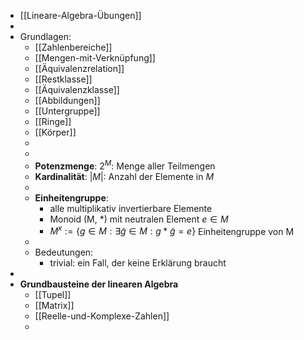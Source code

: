 - [[Lineare-Algebra-Übungen]]
-
- Grundlagen:
	- [[Zahlenbereiche]]
	- [[Mengen-mit-Verknüpfung]]
	- [[Äquivalenzrelation]]
	- [[Restklasse]]
	- [[Äquivalenzklasse]]
	- [[Abbildungen]]
	- [[Untergruppe]]
	- [[Ringe]]
	- [[Körper]]
	-
	-
	- **Potenzmenge**: $2^{M}$: Menge aller Teilmengen
	- **Kardinalität**: $|M|$: Anzahl der Elemente in $M$
	-
	- **Einheitengruppe**:
		- alle multiplikativ invertierbare Elemente
		- Monoid (M, *) mit neutralen Element $e \in M$
		- $M^x := \{g \in M: \exists \widetilde{g} \in M: g \ast \widetilde{g} = e\}$ Einheitengruppe von M
	-
	- Bedeutungen:
		- trivial: ein Fall, der keine Erklärung braucht
-
- **Grundbausteine der linearen Algebra**
	- [[Tupel]]
	- [[Matrix]]
	- [[Reelle-und-Komplexe-Zahlen]]
	-